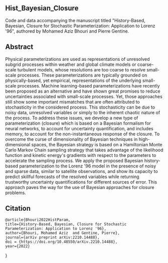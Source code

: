 ## Hist_Bayesian_Closure

Code and data accompanying the manuscript titled "History-Based, Bayesian, Closure for Stochastic Parameterization: Application to Lorenz '96", authored by Mohamed Aziz Bhouri and Pierre Gentine.

## Abstract

Physical parameterizations are used as representations of unresolved subgrid processes within weather and global climate models or coarse-scale turbulent models, whose resolutions are too coarse to resolve small-scale processes. These parameterizations are typically grounded on physically-based, yet empirical, representations of the underlying small-scale processes. Machine learning-based parameterizations have recently been proposed as an alternative and have shown great promises to reduce uncertainties associated with small-scale processes. Yet, those approaches still show some important mismatches that are often attributed to stochasticity in the considered process. This stochasticity can be due to noisy data, unresolved variables or simply to the inherent chaotic nature of the process. To address these issues, we develop a new type of parameterization (closure) which is based on a Bayesian formalism for neural networks, to account for uncertainty quantification, and includes memory, to account for the non-instantaneous response of the closure. To overcome the curse of dimensionality of Bayesian techniques in high-dimensional spaces, the Bayesian strategy is based on a Hamiltonian Monte Carlo Markov Chain sampling strategy that takes advantage of the likelihood function and kinetic energy's gradients with respect to the parameters to accelerate the sampling process. We apply the proposed Bayesian history-based parameterization to the Lorenz '96 model in the presence of noisy and sparse data, similar to satellite observations, and show its capacity to predict skillful forecasts of the resolved variables while returning trustworthy uncertainty quantifications for different sources of error. This approach paves the way for the use of Bayesian approaches for closure problems.

## Citation

    @article{Bhouri2022HistParam,
    title={History-Based, Bayesian, Closure for Stochastic Parameterization: Application to Lorenz '96},
    author={Bhouri, Mohamed Aziz  and Gentine, Pierre},
    journal={arXiv preprint arXiv:2210.14488},
    doi = {https://doi.org/10.48550/arXiv.2210.14488},
    year={2022}
  }
